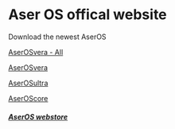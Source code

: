 # Aser OS offical website
Download  the newest AserOS

[AserOSvera - All](AserOSvera.zip)

[AserOSvera](AserOSvera.py)

[AserOSultra](AserOSultra.py)

[AserOScore](AserOScore.py)

##### [AserOS webstore](webstore.md)
